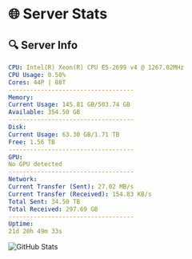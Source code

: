 # 🌐 Server Stats
## 🔍 Server Info
```yaml
CPU: Intel(R) Xeon(R) CPU E5-2699 v4 @ 1267.02MHz
CPU Usage: 0.50%
Cores: 44P | 88T
-----------------------------------
Memory:
Current Usage: 145.81 GB/503.74 GB
Available: 354.50 GB
-----------------------------------
Disk:
Current Usage: 63.30 GB/1.71 TB
Free: 1.56 TB
-----------------------------------
GPU:
No GPU detected
-----------------------------------
Network:
Current Transfer (Sent): 27.02 MB/s
Current Transfer (Received): 154.83 KB/s
Total Sent: 34.50 TB
Total Received: 297.69 GB
-----------------------------------
Uptime:
21d 20h 49m 33s
```
![GitHub Stats](https://img.shields.io/badge/Updated-2025-03-29_18:12:22-blue)